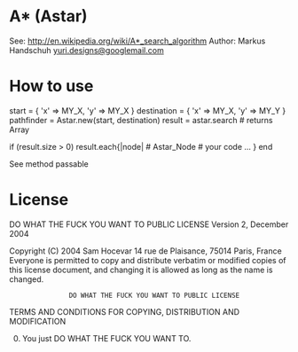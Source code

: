 # A* (Astar)
See:    http://en.wikipedia.org/wiki/A*_search_algorithm
Author: Markus Handschuh <yuri.designs@googlemail.com>

# How to use
start       = { 'x' => MY_X, 'y' => MY_X }
destination = { 'x' => MY_X, 'y' => MY_Y }
pathfinder  = Astar.new(start, destination)
result      = astar.search # returns Array

if (result.size > 0)
  result.each{|node| # Astar_Node
    # your code ...
  }
end

See method passable

# License
DO WHAT THE FUCK YOU WANT TO PUBLIC LICENSE
Version 2, December 2004

Copyright (C) 2004 Sam Hocevar
14 rue de Plaisance, 75014 Paris, France
Everyone is permitted to copy and distribute verbatim or modified
copies of this license document, and changing it is allowed as long
as the name is changed.

                   DO WHAT THE FUCK YOU WANT TO PUBLIC LICENSE
TERMS AND CONDITIONS FOR COPYING, DISTRIBUTION AND MODIFICATION

0. You just DO WHAT THE FUCK YOU WANT TO.
